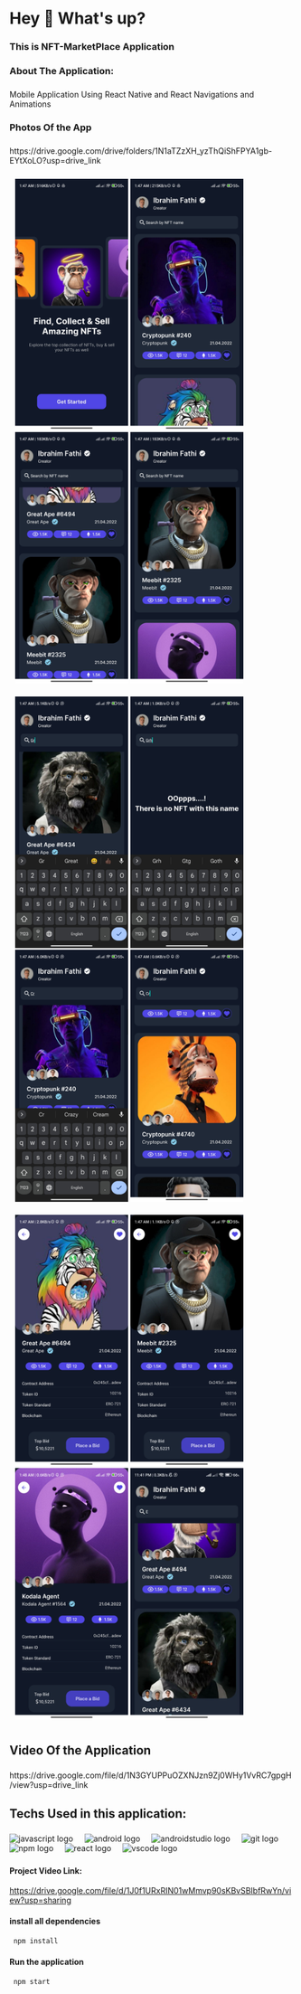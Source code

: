 <h1 align="left">Hey 👋 What's up?</h1>

###

<h3 align="left">This is NFT-MarketPlace Application</h3>

###

<h3 align="left">About The Application:</h3>

###

<p align="left">Mobile Application Using React Native and React Navigations and Animations </p>

###

<h3 align="left">Photos Of the App</h3>

###

<p align="left">https://drive.google.com/drive/folders/1N1aTZzXH_yzThQiShFPYA1gb-EYtXoLO?usp=drive_link</p>
<div align="left" style="display: flex; flex-wrap: wrap; justify-content: center;">
  <div style="margin: 10px;">
    <img src="./Photos/1.jpg" alt="Image 1" width="200">
    <img src="./Photos/2.jpg" alt="Image 2" width="200">
    <img src="./Photos/3.jpg" alt="Image 3" width="200">
    <img src="./Photos/4.jpg" alt="Image 3" width="200">
  </div>
  <div style="margin: 10px;">
    <img src="./Photos/5.jpg" alt="Image 1" width="200">
    <img src="./Photos/6.jpg" alt="Image 2" width="200">
    <img src="./Photos/7.jpg" alt="Image 3" width="200">
    <img src="./Photos/8.jpg" alt="Image 3" width="200">
  </div>
  <div style="margin: 10px;">
    <img src="./Photos/9.jpg" alt="Image 1" width="200">
    <img src="./Photos/10.jpg" alt="Image 2" width="200">
    <img src="./Photos/11.jpg" alt="Image 3" width="200">
    <img src="./Photos/12.jpg" alt="Image 3" width="200">
  </div>
</div>

###

<h2 align="left">Video Of the Application</h2>

###

<p align="left">https://drive.google.com/file/d/1N3GYUPPuOZXNJzn9Zj0WHy1VvRC7gpgH/view?usp=drive_link</p>

###

###

<h2 align="left">Techs Used in this application:</h2>

###

<div align="left">
  <img src="https://cdn.jsdelivr.net/gh/devicons/devicon/icons/javascript/javascript-original.svg" height="40" alt="javascript logo"  />
  <img width="12" />
  <img src="https://cdn.jsdelivr.net/gh/devicons/devicon/icons/android/android-original.svg" height="40" alt="android logo"  />
  <img width="12" />
  <img src="https://cdn.jsdelivr.net/gh/devicons/devicon/icons/androidstudio/androidstudio-original.svg" height="40" alt="androidstudio logo"  />
  <img width="12" />
  <img src="https://cdn.jsdelivr.net/gh/devicons/devicon/icons/git/git-original.svg" height="40" alt="git logo"  />
  <img width="12" />
  <img src="https://cdn.jsdelivr.net/gh/devicons/devicon/icons/npm/npm-original-wordmark.svg" height="40" alt="npm logo"  />
  <img width="12" />
  <img src="https://cdn.jsdelivr.net/gh/devicons/devicon/icons/react/react-original.svg" height="40" alt="react logo"  />
  <img width="12" />
  <img src="https://cdn.jsdelivr.net/gh/devicons/devicon/icons/vscode/vscode-original.svg" height="40" alt="vscode logo"  />
</div>

###

#### Project Video Link:

https://drive.google.com/file/d/1J0f1URxRIN01wMmvp90sKBvSBIbfRwYn/view?usp=sharing

#### install all dependencies

```js
 npm install
```

#### Run the application

```js
 npm start
```
